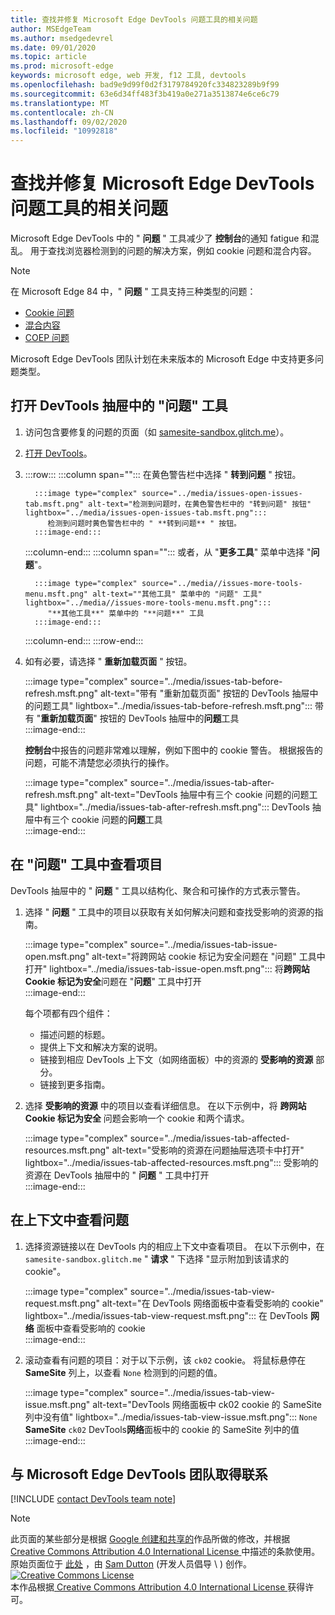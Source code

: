 ```yaml
---
title: 查找并修复 Microsoft Edge DevTools 问题工具的相关问题
author: MSEdgeTeam
ms.author: msedgedevrel
ms.date: 09/01/2020
ms.topic: article
ms.prod: microsoft-edge
keywords: microsoft edge, web 开发, f12 工具, devtools
ms.openlocfilehash: bad9e9d99f0d2f3179784920fc334823289b9f99
ms.sourcegitcommit: 63e6d34ff483f3b419a0e271a3513874e6ce6c79
ms.translationtype: MT
ms.contentlocale: zh-CN
ms.lasthandoff: 09/02/2020
ms.locfileid: "10992818"
---
```

<!-- Copyright Sam Dutton 

   Licensed under the Apache License, Version 2.0 (the "License");
   you may not use this file except in compliance with the License.
   You may obtain a copy of the License at

       https://www.apache.org/licenses/LICENSE-2.0

   Unless required by applicable law or agreed to in writing, software
   distributed under the License is distributed on an "AS IS" BASIS,
   WITHOUT WARRANTIES OR CONDITIONS OF ANY KIND, either express or implied.
   See the License for the specific language governing permissions and
   limitations under the License.  -->  

# 查找并修复 Microsoft Edge DevTools 问题工具的相关问题  

Microsoft Edge DevTools 中的 " **问题** " 工具减少了 **控制台**的通知 fatigue 和混乱。  用于查找浏览器检测到的问题的解决方案，例如 cookie 问题和混合内容。  

> [!NOTE]
> 在 Microsoft Edge 84 中，" **问题** " 工具支持三种类型的问题：  
> *   [Cookie 问题][MDNSameSiteCookies]  
> *   [混合内容][MDNMixedContent]  
> *   [COEP 问题][W3CCOEPSpec]
> 
> Microsoft Edge DevTools 团队计划在未来版本的 Microsoft Edge 中支持更多问题类型。  

## 打开 DevTools 抽屉中的 "问题" 工具  

1.  访问包含要修复的问题的页面（如 [samesite-sandbox.glitch.me][GlitchSamesiteSandbox]）。  
1.  [打开 DevTools][DevtoolsOpen]。  
1.  :::row:::
       :::column span="":::
          在黄色警告栏中选择 " **转到问题** " 按钮。  
          
          :::image type="complex" source="../media/issues-open-issues-tab.msft.png" alt-text="检测到问题时，在黄色警告栏中的 "转到问题" 按钮" lightbox="../media/issues-open-issues-tab.msft.png":::
             检测到问题时黄色警告栏中的 " **转到问题** " 按钮。  
          :::image-end:::  
       :::column-end:::
       :::column span="":::
          或者，从 "**更多工具**" 菜单中选择 "**问题**"。  
          
          :::image type="complex" source="../media//issues-more-tools-menu.msft.png" alt-text=""其他工具" 菜单中的 "问题" 工具" lightbox="../media//issues-more-tools-menu.msft.png":::
             "**其他工具**" 菜单中的 "**问题**" 工具  
          :::image-end:::  
       :::column-end:::
    :::row-end:::
    
1.  如有必要，请选择 " **重新加载页面** " 按钮。  
    
    :::image type="complex" source="../media/issues-tab-before-refresh.msft.png" alt-text="带有 "重新加载页面" 按钮的 DevTools 抽屉中的问题工具" lightbox="../media/issues-tab-before-refresh.msft.png":::
       带有 "**重新加载页面**" 按钮的 DevTools 抽屉中的**问题**工具  
    :::image-end:::  

    **控制台**中报告的问题非常难以理解，例如下图中的 cookie 警告。  根据报告的问题，可能不清楚您必须执行的操作。  
    
    :::image type="complex" source="../media/issues-tab-after-refresh.msft.png" alt-text="DevTools 抽屉中有三个 cookie 问题的问题工具" lightbox="../media/issues-tab-after-refresh.msft.png":::
       DevTools 抽屉中有三个 cookie 问题的**问题**工具  
    :::image-end:::  
    
## 在 "问题" 工具中查看项目  

DevTools 抽屉中的 " **问题** " 工具以结构化、聚合和可操作的方式表示警告。  

1.  选择 " **问题** " 工具中的项目以获取有关如何解决问题和查找受影响的资源的指南。  
    
    :::image type="complex" source="../media/issues-tab-issue-open.msft.png" alt-text="将跨网站 cookie 标记为安全问题在 "问题" 工具中打开" lightbox="../media/issues-tab-issue-open.msft.png":::
       将**跨网站 Cookie 标记为安全**问题在 "**问题**" 工具中打开  
    :::image-end:::  
    
    每个项都有四个组件：  
    
    *   描述问题的标题。  
    *   提供上下文和解决方案的说明。  
    *   链接到相应 DevTools 上下文（如网络面板）中的资源的 **受影响的资源** 部分。  
    *   链接到更多指南。  
    
1.  选择 **受影响的资源** 中的项目以查看详细信息。  在以下示例中，将 **跨网站 Cookie 标记为安全** 问题会影响一个 cookie 和两个请求。  
    
    :::image type="complex" source="../media/issues-tab-affected-resources.msft.png" alt-text="受影响的资源在问题抽屉选项卡中打开" lightbox="../media/issues-tab-affected-resources.msft.png":::
       受影响的资源在 DevTools 抽屉中的 " **问题** " 工具中打开  
    :::image-end:::  
    
## 在上下文中查看问题  

1.  选择资源链接以在 DevTools 内的相应上下文中查看项目。  在以下示例中，在 `samesite-sandbox.glitch.me` " **请求** " 下选择 "显示附加到该请求的 cookie"。  
    
    :::image type="complex" source="../media/issues-tab-view-request.msft.png" alt-text="在 DevTools 网络面板中查看受影响的 cookie" lightbox="../media/issues-tab-view-request.msft.png":::
       在 DevTools **网络** 面板中查看受影响的 cookie  
    :::image-end:::  

1.  滚动查看有问题的项目：对于以下示例，该 `ck02` cookie。  将鼠标悬停在 **SameSite** 列上，以查看 `None` 检测到的问题的值。  
    
    :::image type="complex" source="../media/issues-tab-view-issue.msft.png" alt-text="DevTools 网络面板中 ck02 cookie 的 SameSite 列中没有值" lightbox="../media/issues-tab-view-issue.msft.png":::
       `None` **SameSite** `ck02` DevTools**网络**面板中的 cookie 的 SameSite 列中的值  
    :::image-end:::  

## 与 Microsoft Edge DevTools 团队取得联系  

[!INCLUDE [contact DevTools team note](../includes/contact-devtools-team-note.md)]  

<!-- links -->  

[DevtoolsOpen]: ../open.md "打开 Microsoft Edge DevTools |Microsoft 文档"  

[GlitchSamesiteSandbox]: https://samesite-sandbox.glitch.me "SameSite cookie 测试 |故障"  

[MDNSameSiteCookies]: https://developer.mozilla.org/docs/Web/HTTP/Headers/Set-Cookie/SameSite "SameSite cookie |MDN"  
[MDNMixedContent]: https://developer.mozilla.org/docs/Web/Security/Mixed_content "混合内容 |MDN"  

[W3CCOEPSpec]: https://wicg.github.io/cross-origin-embedder-policy "跨起源 Embedder 策略 |Web Incubator 社区组"  

> [!NOTE]
> 此页面的某些部分是根据 [Google 创建和共享的][GoogleSitePolicies]作品所做的修改，并根据[ Creative Commons Attribution 4.0 International License ][CCA4IL]中描述的条款使用。  
> 原始页面位于 [此处](https://developers.google.com/web/tools/chrome-devtools/issues/index) ，由 [Sam Dutton][SamDutton] (开发人员倡导 \ ) 创作。  
[![Creative Commons License][CCby4Image]][CCA4IL]  
本作品根据[ Creative Commons Attribution 4.0 International License ][CCA4IL]获得许可。  

[CCA4IL]: https://creativecommons.org/licenses/by/4.0  
[CCby4Image]: https://i.creativecommons.org/l/by/4.0/88x31.png  
[GoogleSitePolicies]: https://developers.google.com/terms/site-policies  
[KayceBasques]: https://developers.google.com/web/resources/contributors/kaycebasques  
[SamDutton]: https://developers.google.com/web/resources/contributors/samdutton  
